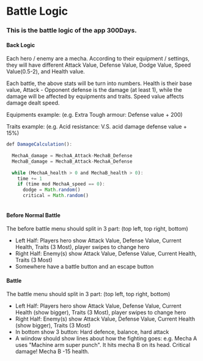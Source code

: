 # Battle Logic

### This is the battle logic of the app 300Days. 

#### Back Logic

Each hero / enemy are a mecha. According to their equipment / settings, they will have different Attack Value, Defense Value, Dodge Value, Speed Value(0.5-2), and Health value.

Each battle, the above stats will be turn into numbers. Health is their base value, Attack - Opponent defense is the damage (at least 1), while the damage will be affected by equipments and traits. Speed value affects damage dealt speed. 


Equipments example:
(e.g. Extra Tough armour: Defense value + 200)

Traits example:
(e.g. Acid resistance: V.S. acid damage defense value + 15%)


```js
def DamageCalculation():
    
  MechaA_damage = MechaA_Attack-MechaB_Defense
  MechaB_damage = MechaB_Attack-MechaA_Defense
  
  while (MechaA_health > 0 and MechaB_health > 0):
    time += 1
    if (time mod MechaA_speed == 0):
      dodge = Math.random()
      critical = Math.random()
 
```
  



#### Before Normal Battle

The before battle menu should split in 3 part: (top left, top right, bottom)

  - Left Half: Players hero show Attack Value, Defense Value, Current Health, Traits (3 Most), player swipes to change hero
  - Right Half: Enemy(s) show Attack Value, Defense Value, Current Health, Traits (3 Most)
  - Somewhere have a battle button and an escape button


#### Battle

The battle menu should split in 3 part: (top left, top right, bottom)
  - Left Half: Players hero show Attack Value, Defense Value, Current Health (show bigger), Traits (3 Most), player swipes to change hero
  - Right Half: Enemy(s) show Attack Value, Defense Value, Current Health (show bigger), Traits (3 Most)
  - In bottom show 3 button: Hard defence, balance, hard attack
  - A wiindow should show lines about how the fighting goes:
    e.g. Mecha A uses "Machine arm super punch". It hits mecha B on its head. Critical damage! Mecha B -15 health.


